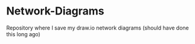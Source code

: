 # Network-Diagrams
Repository where I save my draw.io network diagrams (should have done this long ago)
